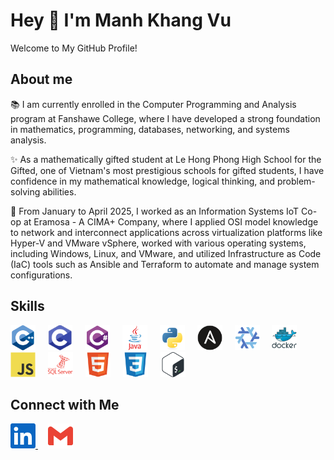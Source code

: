 # Hey 👋 I'm Manh Khang Vu

Welcome to My GitHub Profile!

## About me

📚 I am currently enrolled in the Computer Programming and Analysis program at Fanshawe College, where I have developed a strong foundation in mathematics, programming, databases, networking, and systems analysis.

✨ As a mathematically gifted student at Le Hong Phong High School for the Gifted, one of Vietnam's most prestigious schools for gifted students, I have confidence in my mathematical knowledge, logical thinking, and problem-solving abilities.

💼 From January to April 2025, I worked as an Information Systems IoT Co-op at Eramosa - A CIMA+ Company, where I applied OSI model knowledge to network and interconnect applications across virtualization platforms like Hyper-V and VMware vSphere, worked with various operating systems, including Windows, Linux, and VMware, and utilized Infrastructure as Code (IaC) tools such as Ansible and Terraform to automate and manage system configurations.

## Skills

<div>
  <img src="images/skills/cplusplus.png" height="40" alt="cplusplus logo"/>
  <img width="12"/>
  <img src="images/skills/c.png" height="40" alt="c logo"/>
  <img width="12"/>
  <img src="images/skills/csharp.png" height="40" alt="csharp logo"/>
  <img width="12"/>
  <img src="images/skills/java.png" height="40" alt="java logo"/>
  <img width="12"/>
  <img src="images/skills/python.png" height="40" alt="python logo"/>
  <img width="12"/>
  <img src="images/skills/ansible.png" height="40" alt="ansible logo"/>
  <img width="12"/>
  <img src="images/skills/nix.png" height="40" alt="nix logo"/>
  <img width="12"/>
  <img src="images/skills/docker.png" height="40" alt="docker logo"/>
  <img width="12"/>
  <img src="images/skills/javascript.png" height="40" alt="javascript logo"/>
  <img width="12"/>
  <img src="images/skills/microsoftsqlserver.png" height="40" alt="microsoftsqlserver logo"/>
  <img width="12"/>
  <img src="images/skills/html5.png" height="40" alt="html5 logo"/>
  <img width="12"/>
  <img src="images/skills/css3.png" height="40" alt="css3 logo"/>
  <img width="12"/>
  <img src="images/skills/bash.png" height="40" alt="bash logo"/>
</div>

## Connect with Me

<div>
  <a href="https://www.linkedin.com/in/khangvum/" target="_blank">
    <img src="images/connect-with-me/linkedin.png" height="40" alt="linkedin logo"/>
  </a>
  <img width="12"/>
  <a href="mailto:manhkhang0305@gmail.com" target="_blank">
    <img src="images/connect-with-me/gmail.png" height="40" alt="gmail logo"/>
  </a>
</div>

<!--
**khangvum/khangvum** is a ✨ _special_ ✨ repository because its `README.md` (this file) appears on your GitHub profile.

Here are some ideas to get you started:

- 🔭 I’m currently working on ...
- 🌱 I’m currently learning ...
- 👯 I’m looking to collaborate on ...
- 🤔 I’m looking for help with ...
- 💬 Ask me about ...
- 📫 How to reach me: ...
- 😄 Pronouns: ...
- ⚡ Fun fact: ...
-->
